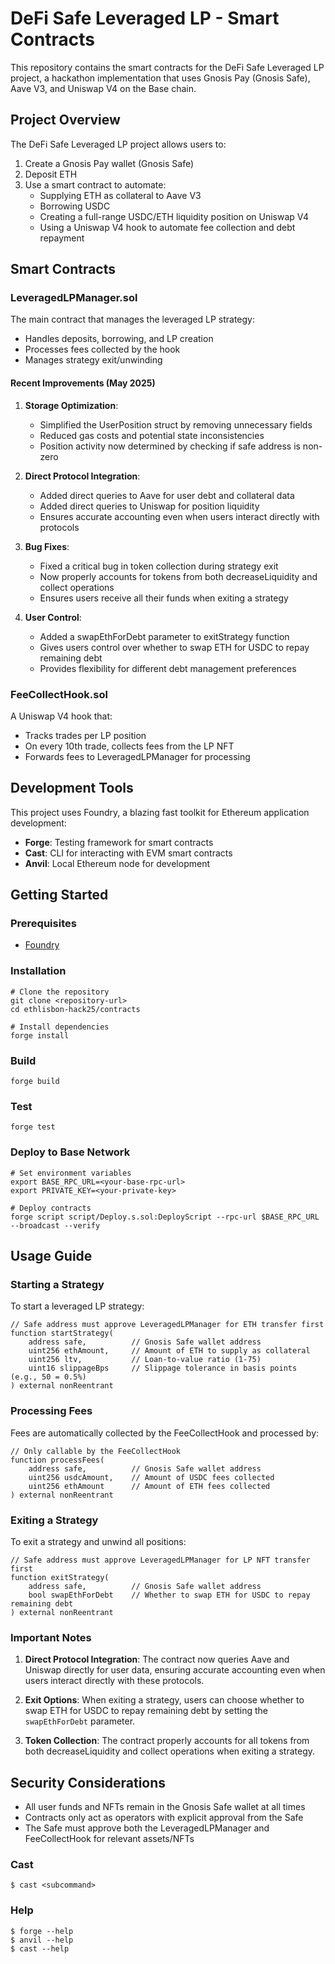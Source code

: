 # DeFi Safe Leveraged LP - Smart Contracts

This repository contains the smart contracts for the DeFi Safe Leveraged LP project, a hackathon implementation that uses Gnosis Pay (Gnosis Safe), Aave V3, and Uniswap V4 on the Base chain.

## Project Overview

The DeFi Safe Leveraged LP project allows users to:
1. Create a Gnosis Pay wallet (Gnosis Safe)
2. Deposit ETH
3. Use a smart contract to automate:
   - Supplying ETH as collateral to Aave V3
   - Borrowing USDC
   - Creating a full-range USDC/ETH liquidity position on Uniswap V4
   - Using a Uniswap V4 hook to automate fee collection and debt repayment

## Smart Contracts

### LeveragedLPManager.sol

The main contract that manages the leveraged LP strategy:
- Handles deposits, borrowing, and LP creation
- Processes fees collected by the hook
- Manages strategy exit/unwinding

#### Recent Improvements (May 2025)

1. **Storage Optimization**:
   - Simplified the UserPosition struct by removing unnecessary fields
   - Reduced gas costs and potential state inconsistencies
   - Position activity now determined by checking if safe address is non-zero

2. **Direct Protocol Integration**:
   - Added direct queries to Aave for user debt and collateral data
   - Added direct queries to Uniswap for position liquidity
   - Ensures accurate accounting even when users interact directly with protocols

3. **Bug Fixes**:
   - Fixed a critical bug in token collection during strategy exit
   - Now properly accounts for tokens from both decreaseLiquidity and collect operations
   - Ensures users receive all their funds when exiting a strategy

4. **User Control**:
   - Added a swapEthForDebt parameter to exitStrategy function
   - Gives users control over whether to swap ETH for USDC to repay remaining debt
   - Provides flexibility for different debt management preferences

### FeeCollectHook.sol

A Uniswap V4 hook that:
- Tracks trades per LP position
- On every 10th trade, collects fees from the LP NFT
- Forwards fees to LeveragedLPManager for processing

## Development Tools

This project uses Foundry, a blazing fast toolkit for Ethereum application development:

- **Forge**: Testing framework for smart contracts
- **Cast**: CLI for interacting with EVM smart contracts
- **Anvil**: Local Ethereum node for development

## Getting Started

### Prerequisites

- [Foundry](https://book.getfoundry.sh/getting-started/installation)

### Installation

```shell
# Clone the repository
git clone <repository-url>
cd ethlisbon-hack25/contracts

# Install dependencies
forge install
```

### Build

```shell
forge build
```

### Test

```shell
forge test
```

### Deploy to Base Network

```shell
# Set environment variables
export BASE_RPC_URL=<your-base-rpc-url>
export PRIVATE_KEY=<your-private-key>

# Deploy contracts
forge script script/Deploy.s.sol:DeployScript --rpc-url $BASE_RPC_URL --broadcast --verify
```

## Usage Guide

### Starting a Strategy

To start a leveraged LP strategy:

```solidity
// Safe address must approve LeveragedLPManager for ETH transfer first
function startStrategy(
    address safe,          // Gnosis Safe wallet address
    uint256 ethAmount,     // Amount of ETH to supply as collateral
    uint256 ltv,           // Loan-to-value ratio (1-75)
    uint16 slippageBps     // Slippage tolerance in basis points (e.g., 50 = 0.5%)
) external nonReentrant
```

### Processing Fees

Fees are automatically collected by the FeeCollectHook and processed by:

```solidity
// Only callable by the FeeCollectHook
function processFees(
    address safe,          // Gnosis Safe wallet address
    uint256 usdcAmount,    // Amount of USDC fees collected
    uint256 ethAmount      // Amount of ETH fees collected
) external nonReentrant
```

### Exiting a Strategy

To exit a strategy and unwind all positions:

```solidity
// Safe address must approve LeveragedLPManager for LP NFT transfer first
function exitStrategy(
    address safe,          // Gnosis Safe wallet address
    bool swapEthForDebt    // Whether to swap ETH for USDC to repay remaining debt
) external nonReentrant
```

### Important Notes

1. **Direct Protocol Integration**: The contract now queries Aave and Uniswap directly for user data, ensuring accurate accounting even when users interact directly with these protocols.

2. **Exit Options**: When exiting a strategy, users can choose whether to swap ETH for USDC to repay remaining debt by setting the `swapEthForDebt` parameter.

3. **Token Collection**: The contract properly accounts for all tokens from both decreaseLiquidity and collect operations when exiting a strategy.

## Security Considerations

- All user funds and NFTs remain in the Gnosis Safe wallet at all times
- Contracts only act as operators with explicit approval from the Safe
- The Safe must approve both the LeveragedLPManager and FeeCollectHook for relevant assets/NFTs

### Cast

```shell
$ cast <subcommand>
```

### Help

```shell
$ forge --help
$ anvil --help
$ cast --help
```
